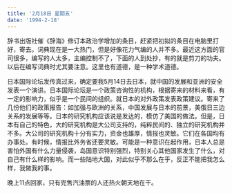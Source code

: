 ```yaml
---
title: '2月18日 星期五'
date: '1994-2-18'
---
```

辞书出版社催《辞海》修订本政治学增加的条目，赶紧把初拟的条目在电脑里打好，寄去。词典现在是一大热门，但是好像花力气编的人并不多。最近这方面的官司很多，编写的人太多，主编控制不了，下面的人到处抄，有的就是剪刀的功夫。以后在编写词典时尤其要注意。这里也有道德，是一种学术道德。

日本国际论坛发传真过来，确定要我5月14日去日本，就中国的发展和亚洲的安全发表一个演讲。日本国际论坛是一个政策咨询性的机构，根据寄来的材料来看，有一定的影响力，似乎是一个民间的组织。就日本的对外政策发表政策建议。寄来了几份他们的政策报告：如加强与欧洲的关系，中国发展与日本的前景，美俄日三边关系的发展等等。日本的研究机构应该说是发达的，模仿了美国的做法。但是，日本有自己的特色，大的研究机构是大公司支持的，纯粹民间的、独立的研究机构并不多。大公司的研究机构十分有实力，资金也雄厚，情报也灵敏。它们在各国均有办事处。有时候，情报比外务省还要灵敏。可能是一种意识在起作用，日本人总是害怕外国有什么力量侵袭，岛国意识特别强烈，特别关心其他国家发生了什么，对自己有什么样的影响。而一些陆地大国，对此似乎不那么在乎，反正不能把我怎么样，我做我的事。

晚上11点回家，只有兜售汽油票的人还热火朝天地在干。
